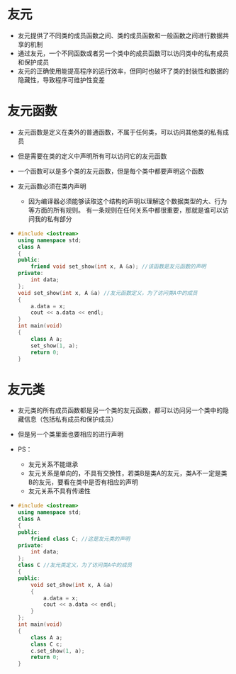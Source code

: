 # 友元

- 友元提供了不同类的成员函数之间、类的成员函数和一般函数之间进行数据共享的机制
- 通过友元，一个不同函数或者另一个类中的成员函数可以访问类中的私有成员和保护成员
- 友元的正确使用能提高程序的运行效率，但同时也破坏了类的封装性和数据的隐藏性，导致程序可维护性变差





# 友元函数

- 友元函数是定义在类外的普通函数，不属于任何类，可以访问其他类的私有成员

- 但是需要在类的定义中声明所有可以访问它的友元函数

- 一个函数可以是多个类的友元函数，但是每个类中都要声明这个函数

- 友元函数必须在类内声明

  - 因为编译器必须能够读取这个结构的声明以理解这个数据类型的大、行为等方面的所有规则。 有一条规则在任何关系中都很重要，那就是谁可以访问我的私有部分

- ```cpp
  #include <iostream>
  using namespace std;
  class A
  {
  public:
      friend void set_show(int x, A &a); //该函数是友元函数的声明
  private:
      int data;
  };
  void set_show(int x, A &a) //友元函数定义，为了访问类A中的成员
  {
      a.data = x;
      cout << a.data << endl;
  }
  int main(void)
  {
      class A a;
      set_show(1, a);
      return 0;
  }
  ```





# 友元类

- 友元类的所有成员函数都是另一个类的友元函数，都可以访问另一个类中的隐藏信息（包括私有成员和保护成员）

- 但是另一个类里面也要相应的进行声明

- PS：

  - 友元关系不能继承
  - 友元关系是单向的，不具有交换性，若类B是类A的友元，类A不一定是类B的友元，要看在类中是否有相应的声明
  - 友元关系不具有传递性

- ```cpp
  #include <iostream>
  using namespace std;
  class A
  {
  public:
      friend class C; //这是友元类的声明
  private:
      int data;
  };
  class C //友元类定义，为了访问类A中的成员
  {
  public:
      void set_show(int x, A &a)
      {
          a.data = x;
          cout << a.data << endl;
      }
  };
  int main(void)
  {
      class A a;
      class C c;
      c.set_show(1, a);
      return 0;
  }
  ```



